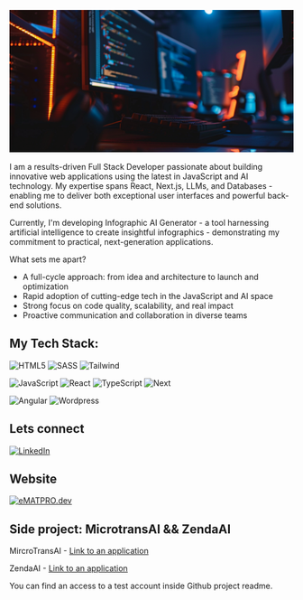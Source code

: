 
![headingBg](https://github.com/Mat955/Mat955/blob/master/coding_simulation-my-office-mateusz.png)

I am a results-driven Full Stack Developer passionate about building innovative web applications using the latest in JavaScript and AI technology. My expertise spans React, Next.js, LLMs, and Databases - enabling me to deliver both exceptional user interfaces and powerful back-end solutions.

Currently, I'm developing Infographic AI Generator - a tool harnessing artificial intelligence to create insightful infographics - demonstrating my commitment to practical, next-generation applications.

What sets me apart?

- A full-cycle approach: from idea and architecture to launch and optimization
- Rapid adoption of cutting-edge tech in the JavaScript and AI space
- Strong focus on code quality, scalability, and real impact
- Proactive communication and collaboration in diverse teams
## My Tech Stack:
![HTML5](https://img.shields.io/badge/html5-%23E34F26.svg?style=for-the-badge&logo=html5&logoColor=white)
![SASS](https://img.shields.io/badge/SASS-hotpink.svg?style=for-the-badge&logo=SASS&logoColor=white) 
![Tailwind](https://img.shields.io/badge/Tailwind_CSS-38B2AC?style=for-the-badge&logo=tailwind-css&logoColor=white)

![JavaScript](https://img.shields.io/badge/javascript-%23323330.svg?style=for-the-badge&logo=javascript&logoColor=%23F7DF1E) 
![React](https://img.shields.io/badge/React-20232A?style=for-the-badge&logo=react&logoColor=61DAFB)
![TypeScript](https://img.shields.io/badge/TypeScript-007ACC?style=for-the-badge&logo=typescript&logoColor=white)
![Next](https://img.shields.io/badge/next.js-000000?style=for-the-badge&logo=nextdotjs&logoColor=white)

![Angular](https://img.shields.io/badge/angular-BD002E?style=for-the-badge&logo=angular&logoColor=white)
![Wordpress](https://img.shields.io/badge/wordpress-0C1222?style=for-the-badge&logo=wordpress)

## Lets connect
[![LinkedIn](https://img.shields.io/badge/LinkedIn-0077B5?style=for-the-badge&logo=linkedin&logoColor=white)](https://www.linkedin.com/in/mateusz-lewartowski)

## Website
[![eMATPRO.dev](https://img.shields.io/badge/eMATPRO.dev-F47662?style=for-the-badge&logo=website)](https://ematpro.dev)

## Side project: MicrotransAI && ZendaAI 

MircroTransAI - [Link to an application](https://micro-trans-ai.vercel.app/)

ZendaAI - [Link to an application](https://zenda-ai.vercel.app/)

You can find an access to a test account inside Github project readme.
